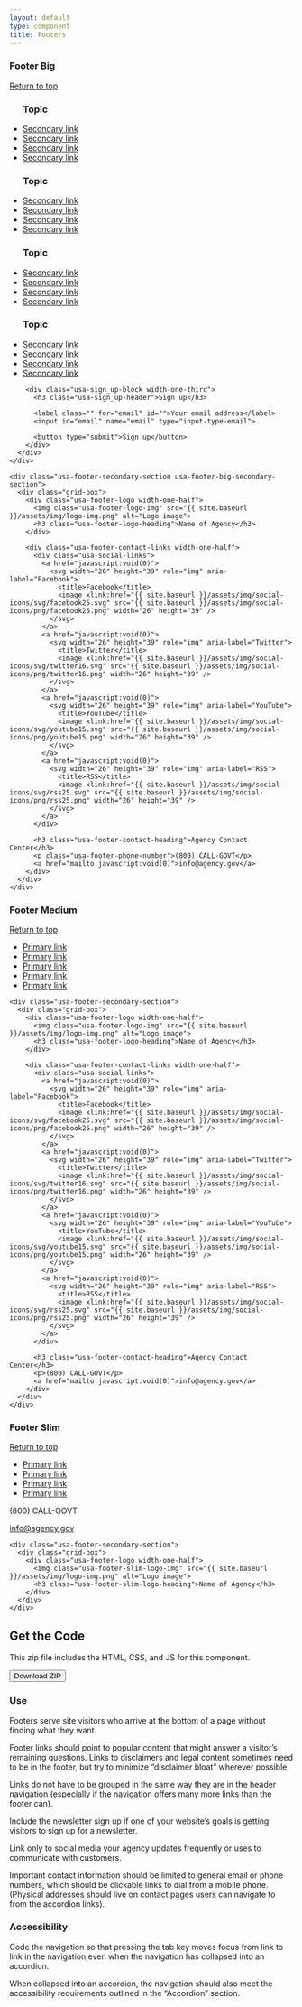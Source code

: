 ```yaml
---
layout: default
type: component
title: Footers
---
```


<div class="preview">
  <!-- Add HTML markup for example here -->

  <h3>Footer Big</h3>

  <footer class="usa-footer usa-footer-big usa-sans" role="contentinfo">
    <div class="grid-box usa-footer-return-to-top">
      <a href="#usa-top-of-page">Return to top</a>
    </div>
    <div class="usa-footer-primary-section">
      <div class="grid-box">
        <nav class="usa-footer-nav width-two-thirds">
          <ul class="usa-unstyled-list width-one-fourth">
            <h3 class="usa-footer-primary-link">Topic</h3>
            <li><a href="javascript:void(0)">Secondary link</a></li>
            <li><a href="javascript:void(0)">Secondary link</a></li>
            <li><a href="javascript:void(0)">Secondary link</a></li>
            <li><a href="javascript:void(0)">Secondary link</a></li>
          </ul>
          <ul class="usa-unstyled-list width-one-fourth">
            <h3 class="usa-footer-primary-link">Topic</h3>
            <li><a href="javascript:void(0)">Secondary link</a></li>
            <li><a href="javascript:void(0)">Secondary link</a></li>
            <li><a href="javascript:void(0)">Secondary link</a></li>
            <li><a href="javascript:void(0)">Secondary link</a></li>
          </ul>
          <ul class="usa-unstyled-list width-one-fourth">
            <h3 class="usa-footer-primary-link">Topic</h3>
            <li><a href="javascript:void(0)">Secondary link</a></li>
            <li><a href="javascript:void(0)">Secondary link</a></li>
            <li><a href="javascript:void(0)">Secondary link</a></li>
            <li><a href="javascript:void(0)">Secondary link</a></li>
          </ul>
          <ul class="usa-unstyled-list width-one-fourth">
            <h3 class="usa-footer-primary-link">Topic</h3>
            <li><a href="javascript:void(0)">Secondary link</a></li>
            <li><a href="javascript:void(0)">Secondary link</a></li>
            <li><a href="javascript:void(0)">Secondary link</a></li>
            <li><a href="javascript:void(0)">Secondary link</a></li>
          </ul>
        </nav>

        <div class="usa-sign_up-block width-one-third">
          <h3 class="usa-sign_up-header">Sign up</h3>

          <label class="" for="email" id="">Your email address</label>
          <input id="email" name="email" type="input-type-email">

          <button type="submit">Sign up</button>
        </div>
      </div>
    </div>

    <div class="usa-footer-secondary-section usa-footer-big-secondary-section">
      <div class="grid-box">
        <div class="usa-footer-logo width-one-half">
          <img class="usa-footer-logo-img" src="{{ site.baseurl }}/assets/img/logo-img.png" alt="Logo image">
          <h3 class="usa-footer-logo-heading">Name of Agency</h3>
        </div>

        <div class="usa-footer-contact-links width-one-half">
          <div class="usa-social-links">
            <a href="javascript:void(0)">
              <svg width="26" height="39" role="img" aria-label="Facebook">
                <title>Facebook</title>
                <image xlink:href="{{ site.baseurl }}/assets/img/social-icons/svg/facebook25.svg" src="{{ site.baseurl }}/assets/img/social-icons/png/facebook25.png" width="26" height="39" />
              </svg>
            </a>
            <a href="javascript:void(0)">            
              <svg width="26" height="39" role="img" aria-label="Twitter">
                <title>Twitter</title>
                <image xlink:href="{{ site.baseurl }}/assets/img/social-icons/svg/twitter16.svg" src="{{ site.baseurl }}/assets/img/social-icons/png/twitter16.png" width="26" height="39" />
              </svg>
            </a>
            <a href="javascript:void(0)">
              <svg width="26" height="39" role="img" aria-label="YouTube">
                <title>YouTube</title>
                <image xlink:href="{{ site.baseurl }}/assets/img/social-icons/svg/youtube15.svg" src="{{ site.baseurl }}/assets/img/social-icons/png/youtube15.png" width="26" height="39" />
              </svg>
            </a>
            <a href="javascript:void(0)">
              <svg width="26" height="39" role="img" aria-label="RSS">
                <title>RSS</title>
                <image xlink:href="{{ site.baseurl }}/assets/img/social-icons/svg/rss25.svg" src="{{ site.baseurl }}/assets/img/social-icons/png/rss25.png" width="26" height="39" />
              </svg>
            </a>
          </div>
          
          <h3 class="usa-footer-contact-heading">Agency Contact Center</h3>
          <p class="usa-footer-phone-number">(800) CALL-GOVT</p>
          <a href="mailto:javascript:void(0)">info@agency.gov</a>
        </div>
      </div>
    </div>
  </footer>

  <h3>Footer Medium</h3>

  <footer class="usa-footer usa-footer-medium usa-sans" role="contentinfo">
    <div class="grid-box usa-footer-return-to-top">
      <a href="#usa-top-of-page">Return to top</a>
    </div>
    <div class="usa-footer-primary-section">
      <div class="grid-box">
        <nav class="usa-footer-nav">
          <ul class="usa-unstyled-list">
            <li class="width-one-sixth">
              <a class="usa-footer-primary-link" href="#">Primary link</a>
            </li>
            <li class="width-one-sixth">
              <a class="usa-footer-primary-link" href="#">Primary link</a>
            </li>
            <li class="width-one-sixth">
              <a class="usa-footer-primary-link" href="#">Primary link</a>
            </li>
            <li class="width-one-sixth">
              <a class="usa-footer-primary-link" href="#">Primary link</a>
            </li>
            <li class="width-one-sixth">
              <a class="usa-footer-primary-link" href="#">Primary link</a>
            </li>                    
          </ul>
        </nav>
      </div>
    </div>

    <div class="usa-footer-secondary-section">
      <div class="grid-box">
        <div class="usa-footer-logo width-one-half">
          <img class="usa-footer-logo-img" src="{{ site.baseurl }}/assets/img/logo-img.png" alt="Logo image">
          <h3 class="usa-footer-logo-heading">Name of Agency</h3>
        </div>

        <div class="usa-footer-contact-links width-one-half">
          <div class="usa-social-links">
            <a href="javascript:void(0)">
              <svg width="26" height="39" role="img" aria-label="Facebook">
                <title>Facebook</title>
                <image xlink:href="{{ site.baseurl }}/assets/img/social-icons/svg/facebook25.svg" src="{{ site.baseurl }}/assets/img/social-icons/png/facebook25.png" width="26" height="39" />
              </svg>
            </a>
            <a href="javascript:void(0)">            
              <svg width="26" height="39" role="img" aria-label="Twitter">
                <title>Twitter</title>
                <image xlink:href="{{ site.baseurl }}/assets/img/social-icons/svg/twitter16.svg" src="{{ site.baseurl }}/assets/img/social-icons/png/twitter16.png" width="26" height="39" />
              </svg>
            </a>
            <a href="javascript:void(0)">
              <svg width="26" height="39" role="img" aria-label="YouTube">
                <title>YouTube</title>
                <image xlink:href="{{ site.baseurl }}/assets/img/social-icons/svg/youtube15.svg" src="{{ site.baseurl }}/assets/img/social-icons/png/youtube15.png" width="26" height="39" />
              </svg>
            </a>
            <a href="javascript:void(0)">
              <svg width="26" height="39" role="img" aria-label="RSS">
                <title>RSS</title>
                <image xlink:href="{{ site.baseurl }}/assets/img/social-icons/svg/rss25.svg" src="{{ site.baseurl }}/assets/img/social-icons/png/rss25.png" width="26" height="39" />
              </svg>
            </a>
          </div>
          
          <h3 class="usa-footer-contact-heading">Agency Contact Center</h3>
          <p>(800) CALL-GOVT</p>
          <a href="mailto:javascript:void(0)">info@agency.gov</a>
        </div>
      </div>
    </div>
  </footer>

  <h3>Footer Slim</h3>

  <footer class="usa-footer usa-footer-slim usa-sans" role="contentinfo">
    <div class="grid-box usa-footer-return-to-top">
      <a href="#usa-top-of-page">Return to top</a>
    </div>
    <div class="usa-footer-primary-section">
      <div class="grid-box">
        <nav class="usa-footer-nav width-two-thirds">
          <ul class="usa-unstyled-list">
            <li class="width-one-fourth">
              <a class="usa-footer-primary-link" href="#">Primary link</a>
            </li>
            <li class="width-one-fourth">
              <a class="usa-footer-primary-link" href="#">Primary link</a>
            </li>
            <li class="width-one-fourth">
              <a class="usa-footer-primary-link" href="#">Primary link</a>
            </li>
            <li class="width-one-fourth">
              <a class="usa-footer-primary-link" href="#">Primary link</a>
            </li>
          </ul>
        </nav>
        <div class="width-one-sixth">
          <p>(800) CALL-GOVT</p>
        </div>
        <div class="width-one-sixth">
          <a href="mailto:javascript:void(0)">info@agency.gov</a>
        </div>          
      </div>
    </div>

    <div class="usa-footer-secondary-section">
      <div class="grid-box">
        <div class="usa-footer-logo width-one-half">
          <img class="usa-footer-slim-logo-img" src="{{ site.baseurl }}/assets/img/logo-img.png" alt="Logo image">
          <h3 class="usa-footer-slim-logo-heading">Name of Agency</h3>
        </div>
      </div>
    </div>
  </footer>

  <h2>Get the Code</h2>
  <p>This zip file includes the HTML, CSS, and JS for this component.</p>

  <form method="get" action="{{ site.baseurl }}/assets/component-test/usa-footer.zip">
    <button type="submit">Download ZIP</button>
  </form>

</div>

<div class="grid-box">
  <div class="grid-item width-one-half annotation">
    <h3>Use</h3>
    <p>Footers serve site visitors who arrive at the bottom of a page without finding what they want.</p>
    <p>Footer links should point to popular content that might answer a visitor’s remaining questions. Links to disclaimers and legal content sometimes need to be in the footer, but try to minimize “disclaimer bloat” wherever possible.</p>
    <p>Links do not have to be grouped in the same way they are in the header navigation (especially if the navigation offers many more links than the footer can).</p>
    <p>Include the newsletter sign up if one of your website’s goals is getting visitors to sign up for a newsletter.</p>
    <p>Link only to social media your agency updates frequently or uses to communicate with customers.</p>
    <p>Important contact information should be limited to general email or phone numbers, which should be clickable links to dial from a mobile phone. (Physical addresses should live on contact pages users can navigate to from the accordion links).</p>
  </div>
  <div class="grid-item width-one-half annotation">
    <h3>Accessibility</h3>
    <p>Code the navigation so that pressing the  tab key moves focus from link to link in the navigation,even when the navigation has collapsed into an accordion.</p>
    <p>When collapsed into an accordion, the navigation should also meet the accessibility requirements outlined in the “Accordion” section.</p>
  </div>  
</div>